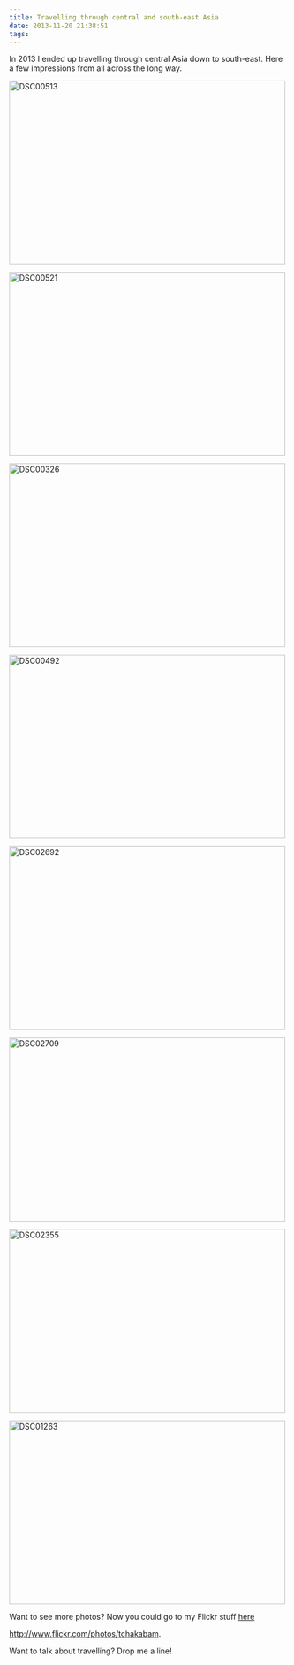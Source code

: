 ```yaml
---
title: Travelling through central and south-east Asia
date: 2013-11-20 21:38:51
tags:
---
```


In 2013 I ended up travelling through central Asia down to south-east. Here a few impressions from all across the long way.

<p><a href="http://www.flickr.com/photos/tchakabam/10172795235/" title="DSC00513 von tchakabam bei Flickr" target="_blank" rel="external"><img src="http://farm3.staticflickr.com/2872/10172795235_26fda15151.jpg" width="500" height="332" alt="DSC00513"></a></p>
<p><a href="http://www.flickr.com/photos/tchakabam/10172926443/" title="DSC00521 von tchakabam bei Flickr" target="_blank" rel="external"><img src="http://farm8.staticflickr.com/7356/10172926443_85f23ce0c2.jpg" width="500" height="332" alt="DSC00521"></a></p>
<p><a href="http://www.flickr.com/photos/tchakabam/10172758845/" title="DSC00326 von tchakabam bei Flickr" target="_blank" rel="external"><img src="http://farm9.staticflickr.com/8266/10172758845_f53fdc0997.jpg" width="500" height="332" alt="DSC00326"></a></p>
<p><a href="http://www.flickr.com/photos/tchakabam/10172859616/" title="DSC00492 von tchakabam bei Flickr" target="_blank" rel="external"><img src="http://farm4.staticflickr.com/3688/10172859616_9d0e906e9b.jpg" width="500" height="332" alt="DSC00492"></a></p>
<p><a href="http://www.flickr.com/photos/tchakabam/10484050556/" title="DSC02692 von tchakabam bei Flickr" target="_blank" rel="external"><img src="http://farm3.staticflickr.com/2820/10484050556_3db4c18165.jpg" width="500" height="332" alt="DSC02692"></a></p>
<p><a href="http://www.flickr.com/photos/tchakabam/10484058094/" title="DSC02709 von tchakabam bei Flickr" target="_blank" rel="external"><img src="http://farm4.staticflickr.com/3769/10484058094_b3c24fb0eb.jpg" width="500" height="332" alt="DSC02709"></a></p>
<p><a href="http://www.flickr.com/photos/tchakabam/10484152503/" title="DSC02355 von tchakabam bei Flickr" target="_blank" rel="external"><img src="http://farm4.staticflickr.com/3831/10484152503_161f679ce8.jpg" width="500" height="332" alt="DSC02355"></a></p>
<p><a href="http://www.flickr.com/photos/tchakabam/10174715255/" title="DSC01263 von tchakabam bei Flickr" target="_blank" rel="external"><img src="http://farm6.staticflickr.com/5459/10174715255_75c3491b1a.jpg" width="500" height="332" alt="DSC01263"></a></p>

Want to see more photos? Now you could go to my Flickr stuff <a href="http://www.flickr.com/photos/tchakabam" title="Stevan H's Flickr page" target="_blank" rel="external">here</a> 

<a href="http://www.flickr.com/photos/tchakabam" target="_blank" rel="external">http://www.flickr.com/photos/tchakabam</a>.

<p>Want to talk about travelling? Drop me a line!</p>